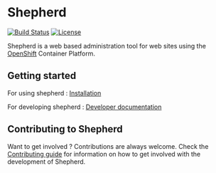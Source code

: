 # Shepherd

[![Build Status](https://travis-ci.org/universityofadelaide/shepherd.svg?branch=feature%2Fget-ci-phpunit-working)](https://travis-ci.org/universityofadelaide/shepherd)
[![License](https://img.shields.io/github/license/universityofadelaide/shepherd.svg)](LICENSE)

Shepherd is a web based administration tool for web sites using the 
[OpenShift](https://www.openshift.com/) Container Platform.

## Getting started 

For using shepherd : [Installation](INSTALL.md)

For developing shepherd : [Developer documentation](DEVELOPERS.md)

## Contributing to Shepherd

Want to get involved ? Contributions are always welcome. Check the [Contributing guide](CONTRIBUTING.md) for information on how to get involved with the development of Shepherd.
